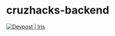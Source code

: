 # cruzhacks-backend

[![Devpost | Iris](https://badges.devpost-shields.com/get-badge?name=Iris&id=iris-io&type=big-logo&style=flat)](https://devpost.com/software/iris-io)
